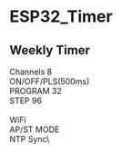 # ESP32_Timer
## Weekly Timer
Channels 8\
ON/OFF/PLS(500ms)\
PROGRAM 32\
STEP 96\
\
WiFi\
AP/ST MODE\
NTP Sync\
